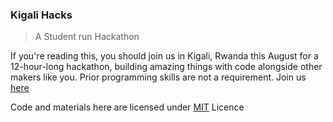 ### Kigali Hacks

> A Student run Hackathon 

If you're reading this, you should join us in Kigali, Rwanda this August for a 12-hour-long hackathon, building amazing things with code alongside other makers like you. Prior programming skills are not a requirement. Join us [here](https://app.fillout.com/t/ueioaUfgaxus)

Code and materials here are licensed under [MIT](LICENCE) Licence


